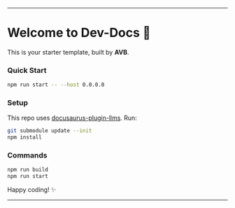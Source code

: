 ---

# Welcome to Dev-Docs 🚀

This is your starter template, built by **AVB**.

### Quick Start

```bash
npm run start -- --host 0.0.0.0
```

### Setup

This repo uses [docusaurus-plugin-llms](https://github.com/nicolasiscoding/docusaurus-plugin-llms). Run:

```bash
git submodule update --init
npm install
```

### Commands

```bash
npm run build
npm run start
```

Happy coding! ✨

---